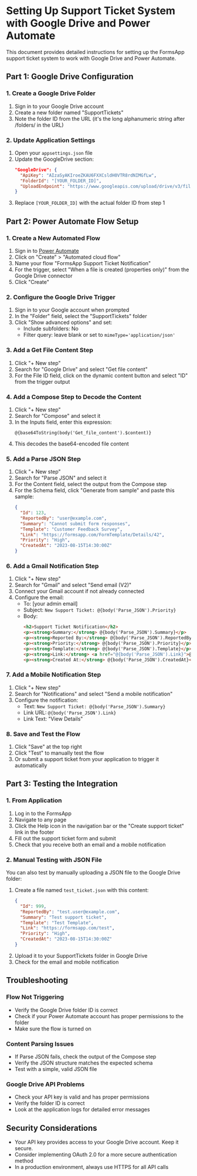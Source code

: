 # Setting Up Support Ticket System with Google Drive and Power Automate

This document provides detailed instructions for setting up the FormsApp support ticket system to work with Google Drive and Power Automate.

## Part 1: Google Drive Configuration

### 1. Create a Google Drive Folder
1. Sign in to your Google Drive account
2. Create a new folder named "SupportTickets"
3. Note the folder ID from the URL (it's the long alphanumeric string after /folders/ in the URL)

### 2. Update Application Settings
1. Open your `appsettings.json` file
2. Update the GoogleDrive section:
   ```json
   "GoogleDrive": {
     "ApiKey": "AIzaSyAKIroeZKAU6FXXCsldH0VTR8rdNIMGfLw",
     "FolderId": "[YOUR_FOLDER_ID]",
     "UploadEndpoint": "https://www.googleapis.com/upload/drive/v3/files"
   }
   ```
3. Replace `[YOUR_FOLDER_ID]` with the actual folder ID from step 1

## Part 2: Power Automate Flow Setup

### 1. Create a New Automated Flow
1. Sign in to [Power Automate](https://flow.microsoft.com/)
2. Click on "Create" > "Automated cloud flow"
3. Name your flow "FormsApp Support Ticket Notification"
4. For the trigger, select "When a file is created (properties only)" from the Google Drive connector
5. Click "Create"

### 2. Configure the Google Drive Trigger
1. Sign in to your Google account when prompted
2. In the "Folder" field, select the "SupportTickets" folder
3. Click "Show advanced options" and set:
   - Include subfolders: No
   - Filter query: leave blank or set to `mimeType='application/json'`

### 3. Add a Get File Content Step
1. Click "+ New step"
2. Search for "Google Drive" and select "Get file content"
3. For the File ID field, click on the dynamic content button and select "ID" from the trigger output

### 4. Add a Compose Step to Decode the Content
1. Click "+ New step"
2. Search for "Compose" and select it
3. In the Inputs field, enter this expression:
   ```
   @{base64ToString(body('Get_file_content').$content)}
   ```
4. This decodes the base64-encoded file content

### 5. Add a Parse JSON Step
1. Click "+ New step"
2. Search for "Parse JSON" and select it
3. For the Content field, select the output from the Compose step
4. For the Schema field, click "Generate from sample" and paste this sample:
   ```json
   {
     "Id": 123,
     "ReportedBy": "user@example.com",
     "Summary": "Cannot submit form responses",
     "Template": "Customer Feedback Survey",
     "Link": "https://formsapp.com/FormTemplate/Details/42",
     "Priority": "High",
     "CreatedAt": "2023-08-15T14:30:00Z"
   }
   ```

### 6. Add a Gmail Notification Step
1. Click "+ New step"
2. Search for "Gmail" and select "Send email (V2)"
3. Connect your Gmail account if not already connected
4. Configure the email:
   - To: [your admin email]
   - Subject: `New Support Ticket: @{body('Parse_JSON').Priority}`
   - Body:
     ```html
     <h2>Support Ticket Notification</h2>
     <p><strong>Summary:</strong> @{body('Parse_JSON').Summary}</p>
     <p><strong>Reported By:</strong> @{body('Parse_JSON').ReportedBy}</p>
     <p><strong>Priority:</strong> @{body('Parse_JSON').Priority}</p>
     <p><strong>Template:</strong> @{body('Parse_JSON').Template}</p>
     <p><strong>Link:</strong> <a href="@{body('Parse_JSON').Link}">@{body('Parse_JSON').Link}</a></p>
     <p><strong>Created At:</strong> @{body('Parse_JSON').CreatedAt}</p>
     ```

### 7. Add a Mobile Notification Step
1. Click "+ New step"
2. Search for "Notifications" and select "Send a mobile notification"
3. Configure the notification:
   - Text: `New Support Ticket: @{body('Parse_JSON').Summary}`
   - Link URL: `@{body('Parse_JSON').Link}`
   - Link Text: "View Details"

### 8. Save and Test the Flow
1. Click "Save" at the top right
2. Click "Test" to manually test the flow
3. Or submit a support ticket from your application to trigger it automatically

## Part 3: Testing the Integration

### 1. From Application
1. Log in to the FormsApp
2. Navigate to any page
3. Click the Help icon in the navigation bar or the "Create support ticket" link in the footer
4. Fill out the support ticket form and submit
5. Check that you receive both an email and a mobile notification

### 2. Manual Testing with JSON File
You can also test by manually uploading a JSON file to the Google Drive folder:

1. Create a file named `test_ticket.json` with this content:
   ```json
   {
     "Id": 999,
     "ReportedBy": "test.user@example.com",
     "Summary": "Test support ticket",
     "Template": "Test Template",
     "Link": "https://formsapp.com/test",
     "Priority": "High",
     "CreatedAt": "2023-08-15T14:30:00Z"
   }
   ```
2. Upload it to your SupportTickets folder in Google Drive
3. Check for the email and mobile notification

## Troubleshooting

### Flow Not Triggering
- Verify the Google Drive folder ID is correct
- Check if your Power Automate account has proper permissions to the folder
- Make sure the flow is turned on

### Content Parsing Issues
- If Parse JSON fails, check the output of the Compose step
- Verify the JSON structure matches the expected schema
- Test with a simple, valid JSON file

### Google Drive API Problems
- Check your API key is valid and has proper permissions
- Verify the folder ID is correct
- Look at the application logs for detailed error messages

## Security Considerations

- Your API key provides access to your Google Drive account. Keep it secure.
- Consider implementing OAuth 2.0 for a more secure authentication method
- In a production environment, always use HTTPS for all API calls 